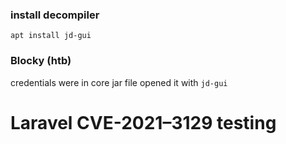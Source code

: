 ### install decompiler
`apt install jd-gui`

### Blocky (htb)
credentials were in core jar file
opened it with `jd-gui`

# Laravel CVE-2021–3129 testing
